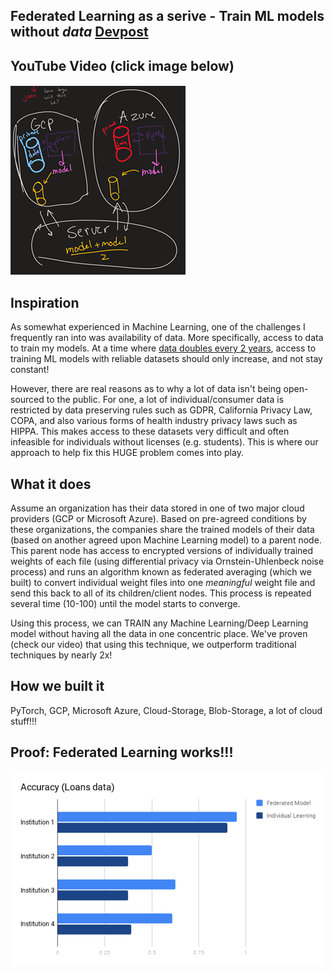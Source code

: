 ## Federated Learning as a serive - Train ML models without *data* [Devpost](https://devpost.com/software/federated-learning-as-a-service)

## YouTube Video (click image below)


#### [![Federated Learning as a Service](images/workflow.png)](https://www.youtube.com/watch?v=gzaKo2_egVU)


## Inspiration
As somewhat experienced in Machine Learning, one of the challenges I frequently ran into was availability of data. More specifically, access to data to train my models. At a time where [data doubles every 2 years](https://www.reuters.com/video/watch/id22044143), access to training ML models with reliable datasets should only increase, and not stay constant!

However, there are real reasons as to why a lot of data isn't being open-sourced to the public. For one, a lot of individual/consumer data is restricted by data preserving rules such as GDPR, California Privacy Law, COPA, and also various forms of health industry privacy laws such as HIPPA. This makes access to these datasets very difficult and often infeasible for individuals without licenses (e.g. students). 
This is where our approach to help fix this HUGE problem comes into play.

## What it does
Assume an organization has their data stored in one of two major cloud providers (GCP or Microsoft Azure). Based on pre-agreed conditions by these organizations, the companies share the trained models of their data (based on another agreed upon Machine Learning model) to a parent node. This parent node has access to encrypted versions of individually trained weights of each file (using differential privacy via Ornstein-Uhlenbeck noise process) and runs an algorithm known as federated averaging (which we built) to convert individual weight files into one *meaningful* weight file and send this back to all of its children/client nodes. This process is repeated several time (10-100) until the model starts to converge.

Using this process, we can TRAIN any Machine Learning/Deep Learning model without having all the data in one concentric place. We've proven (check our video) that using this technique, we outperform traditional techniques by nearly 2x!

## How we built it
PyTorch, GCP, Microsoft Azure, Cloud-Storage, Blob-Storage, a lot of cloud stuff!!!



## Proof: Federated Learning works!!!
[![Accuracy](images/proof_federated.png)](https://www.youtube.com/watch?v=gzaKo2_egVU)
